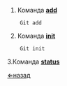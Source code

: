 1. Команда [**add**](./add.md)
```
    Git add
```

2. Команда [**init**](./init.md)
```
    Git init
```

3.Команда [**status**](./status.md)

[⇐назад](readme.md)